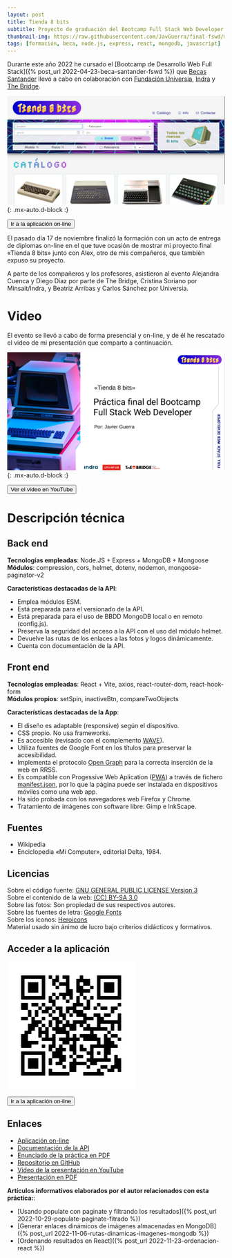 ```yaml
---
layout: post
title: Tienda 8 bits
subtitle: Proyecto de graduación del Bootcamp Full Stack Web Developer
thumbnail-img: https://raw.githubusercontent.com/JavGuerra/final-fswd/main/frontend/public/assets/img/banner.png
tags: [formación, beca, node.js, express, react, mongodb, javascript]
---
```


Durante este año 2022 he cursado el [Bootcamp de Desarrollo Web Full Stack]({% post_url 2022-04-23-beca-santander-fswd %}) que [Becas Santander](https://www.becas-santander.com/es/index.html) llevó a cabo en colaboración con [Fundación Universia](https://jobs.universia.net/), [Indra](https://www.indracompany.com/) y [The Bridge](https://www.thebridge.tech/).

![Tienda 8 bits](https://raw.githubusercontent.com/JavGuerra/final-fswd/main/frontend/public/assets/img/banner.png){: .mx-auto.d-block :}

[<button class="mt-5 btn btn-info text-uppercase">Ir a la aplicación on-line</button>](https://javguerra.badared.com/proyecto/tienda8bits/)

El pasado día 17 de noviembre finalizó la formación con un acto de entrega de diplomas on-line en el que tuve ocasión de mostrar mi proyecto final «Tienda 8 bits» junto con Alex, otro de mis compañeros, que también expuso su proyecto.

A parte de los compañeros y los profesores, asistieron al evento Alejandra Cuenca y Diego Díaz por parte de The Bridge, Cristina Soriano por Minsait/Indra, y Beatriz Arribas y Carlos Sánchez por Universia.

# Video

El evento se llevó a cabo de forma presencial y on-line, y de él he rescatado el video de mi presentación que comparto a continuación.

![Video de presentación](/assets/img/tienda.png){: .mx-auto.d-block :}

[<button class="mt-5 btn btn-info text-uppercase">Ver el video en YouTube</button>](https://youtu.be/XlswjqhxJZ8)

# Descripción técnica

## Back end

__Tecnologías empleadas__: Node.JS + Express + MongoDB + Mongoose  
__Módulos__: compression, cors, helmet, dotenv, nodemon, mongoose-paginator-v2

__Características destacadas de la API__:
* Emplea módulos ESM. 
* Está preparada para el versionado de la API.  
* Está preparada para el uso de BBDD MongoDB local o en remoto (config.js).  
* Preserva la seguridad del acceso a la API con el uso del módulo helmet.  
* Devuelve las rutas de los enlaces a las fotos y logos dinámicamente.  
* Cuenta con documentación de la API.  

## Front end

__Tecnologías empleadas__: React + Vite, axios, react-router-dom, react-hook-form  
__Módulos propios__: setSpin, inactiveBtn, compareTwoObjects

__Características destacadas de la App__:
* El diseño es adaptable (responsive) según el dispositivo.  
* CSS propio. No usa frameworks.  
* Es accesible (revisado con el complemento [WAVE](https://wave.webaim.org/)).   
* Utiliza fuentes de Google Font en los títulos para preservar la accesibilidad.  
* Implementa el protocolo [Open Graph](https://ogp.me/) para la correcta inserción de la web en RRSS.  
* Es compatible con Progessive Web Aplication ([PWA](https://developer.mozilla.org/es/docs/Web/Progressive_web_apps)) a través de fichero [manifest.json](https://developer.mozilla.org/es/docs/Web/Manifest), por lo que la página puede ser instalada en dispositivos móviles como una web app.  
* Ha sido probada con los navegadores web Firefox y Chrome.  
* Tratamiento de imágenes con software libre: Gimp e InkScape.  

## Fuentes

* Wikipedia  
* Enciclopedia «Mi Computer», editorial Delta, 1984.  

## Licencias

Sobre el código fuente: [GNU GENERAL PUBLIC LICENSE Version 3](https://github.com/JavGuerra/final-fswd/blob/main/LICENSE)  
Sobre el contenido de la web: [(CC) BY-SA 3.0](https://creativecommons.org/licenses/by-sa/3.0/es/)  
Sobre las fotos: Son propiedad de sus respectivos autores.  
Sobre las fuentes de letra: [Google Fonts](https://fonts.google.com/)  
Sobre los iconos: [Heroicons](https://heroicons.com/)  
Material usado sin ánimo de lucro bajo criterios didácticos y formativos.   

## Acceder a la aplicación

![Código QR](https://raw.githubusercontent.com/JavGuerra/final-fswd/f4d0d188a687f1b7c8b7b77f036176347f838c1b/qrcode.svg)  

[<button class="mt-5 btn btn-info text-uppercase">Ir a la aplicación on-line</button>](https://javguerra.badared.com/proyecto/tienda8bits/)  

## Enlaces
- [Aplicación on-line](https://javguerra.badared.com/proyecto/tienda8bits/)  
- [Documentación de la API](https://api-tienda8bits.up.railway.app/)  
- [Enunciado de la práctica en PDF](https://github.com/JavGuerra/final-fswd/blob/main/enunciado.pdf)  
- [Repositorio en GitHub](https://github.com/JavGuerra/final-fswd)  
- [Video de la presentación en YouTube](https://youtu.be/XlswjqhxJZ8)  
- [Presentación en PDF](https://github.com/JavGuerra/final-fswd/blob/main/presentacion.pdf)  

__Artículos informativos elaborados por el autor relacionados con esta práctica:__:  

- [Usando populate con paginate y filtrando los resultados]({% post_url 2022-10-29-populate-paginate-fitrado %})  
- [Generar enlaces dinámicos de imágenes almacenadas en MongoDB]({% post_url 2022-11-06-rutas-dinamicas-imagenes-mongodb %})  
- [Ordenando resultados en React]({% post_url 2022-11-23-ordenacion-react %})  
